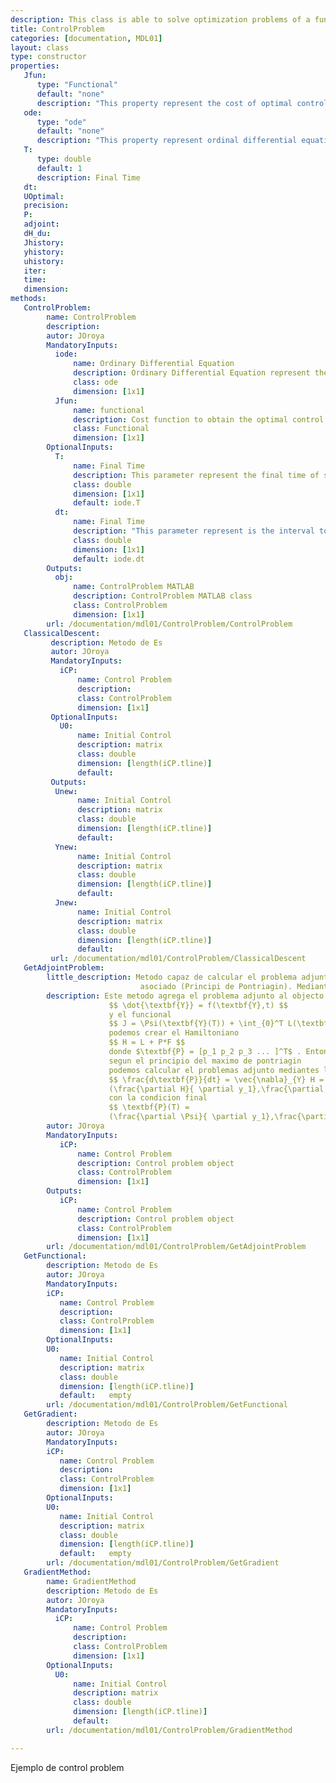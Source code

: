 ```yaml
---
description: This class is able to solve optimization problems of a function restricted to an ordinary differential equation. This scheme is used to solve optimal control problems in which the functional derivative is calculated. <strong>ControlProblem</strong> class has methods that help us find optimal control as well as obtaining the attached problem and it's derivative form, in both symbolic and numerical versions.
title: ControlProblem
categories: [documentation, MDL01]
layout: class
type: constructor
properties:
   Jfun:
      type: "Functional"
      default: "none"
      description: "This property represent the cost of optimal control"
   ode:
      type: "ode"
      default: "none"
      description: "This property represent ordinal differential equation"
   T:
      type: double
      default: 1
      description: Final Time
   dt:
   UOptimal:
   precision:
   P:
   adjoint:
   dH_du:
   Jhistory:
   yhistory:
   uhistory:
   iter:
   time:
   dimension:
methods:
   ControlProblem:
        name: ControlProblem
        description:
        autor: JOroya
        MandatoryInputs:   
          iode:
              name: Ordinary Differential Equation
              description: Ordinary Differential Equation represent the constrain to minimization the functional
              class: ode
              dimension: [1x1]
          Jfun:
              name: functional
              description: Cost function to obtain the optimal control
              class: Functional
              dimension: [1x1]        
        OptionalInputs:
          T:
              name: Final Time
              description: This parameter represent the final time of simulation.  
              class: double
              dimension: [1x1]
              default: iode.T
          dt:
              name: Final Time
              description: "This parameter represent is the interval to interpolate the control u and state y to obtain the functional J and the gradient dH/du"
              class: double
              dimension: [1x1]
              default: iode.dt         
        Outputs:
          obj:
              name: ControlProblem MATLAB
              description: ControlProblem MATLAB class
              class: ControlProblem
              dimension: [1x1]
        url: /documentation/mdl01/ControlProblem/ControlProblem
   ClassicalDescent:
         description: Metodo de Es
         autor: JOroya
         MandatoryInputs:   
           iCP:
               name: Control Problem
               description:
               class: ControlProblem
               dimension: [1x1]
         OptionalInputs:
           U0:
               name: Initial Control
               description: matrix
               class: double
               dimension: [length(iCP.tline)]
               default:
         Outputs:
          Unew:
               name: Initial Control
               description: matrix
               class: double
               dimension: [length(iCP.tline)]
               default:
          Ynew:
               name: Initial Control
               description: matrix
               class: double
               dimension: [length(iCP.tline)]
               default:
          Jnew:
               name: Initial Control
               description: matrix
               class: double
               dimension: [length(iCP.tline)]
               default:
         url: /documentation/mdl01/ControlProblem/ClassicalDescent
   GetAdjointProblem:
        little_description: Metodo capaz de calcular el problema adjunto de la ecuacion diferencial atravez del hamiltoniano
                             asociado (Principi de Pontriagin). Mediante la formula $ \frac{d\textbf{P}}{dt} = \vec{\nabla}_{Y} H $
        description: Este metodo agrega el problema adjunto al objecto ControlProblem, dado que tenemos
                      $$ \dot{\textbf{Y}} = f(\textbf{Y},t) $$
                      y el funcional
                      $$ J = \Psi(\textbf{Y}(T)) + \int_{0}^T L(\textbf{Y},U,t)dt $$
                      podemos crear el Hamiltoniano
                      $$ H = L + P*F $$
                      donde $\textbf{P} = [p_1 p_2 p_3 ... ]^T$ . Entonces
                      segun el principio del maximo de pontriagin
                      podemos calcular el problemas adjunto mediantes las formulas
                      $$ \frac{d\textbf{P}}{dt} = \vec{\nabla}_{Y} H =
                      (\frac{\partial H}{ \partial y_1},\frac{\partial H}{ \partial y_2},...)$$
                      con la condicion final
                      $$ \textbf{P}(T) =
                      (\frac{\partial \Psi}{ \partial y_1},\frac{\partial \Psi}{ \partial y_2},...)$$
        autor: JOroya
        MandatoryInputs:   
           iCP:
               name: Control Problem
               description: Control problem object
               class: ControlProblem
               dimension: [1x1]
        Outputs:
           iCP:
               name: Control Problem
               description: Control problem object
               class: ControlProblem
               dimension: [1x1]
        url: /documentation/mdl01/ControlProblem/GetAdjointProblem
   GetFunctional:
        description: Metodo de Es
        autor: JOroya
        MandatoryInputs:   
        iCP:
           name: Control Problem
           description:
           class: ControlProblem
           dimension: [1x1]
        OptionalInputs:
        U0:
           name: Initial Control
           description: matrix
           class: double
           dimension: [length(iCP.tline)]
           default:   empty
        url: /documentation/mdl01/ControlProblem/GetFunctional
   GetGradient:
        description: Metodo de Es
        autor: JOroya
        MandatoryInputs:   
        iCP:
           name: Control Problem
           description:
           class: ControlProblem
           dimension: [1x1]
        OptionalInputs:
        U0:
           name: Initial Control
           description: matrix
           class: double
           dimension: [length(iCP.tline)]
           default:   empty
        url: /documentation/mdl01/ControlProblem/GetGradient
   GradientMethod:
        name: GradientMethod
        description: Metodo de Es
        autor: JOroya
        MandatoryInputs:   
          iCP:
              name: Control Problem
              description:
              class: ControlProblem
              dimension: [1x1]
        OptionalInputs:
          U0:
              name: Initial Control
              description: matrix
              class: double
              dimension: [length(iCP.tline)]
              default:
        url: /documentation/mdl01/ControlProblem/GradientMethod

---
```


Ejemplo de control problem
